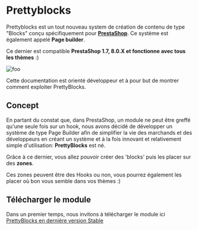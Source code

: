 # Prettyblocks

Prettyblocks est un tout nouveau system de création de contenu de type "Blocks" conçu spécifiquement pour [**PrestaShop**](https://www.prestashop-project.org). Ce système est également appelé **Page builder**. 

Ce dernier est compatible **PrestaShop 1.7, 8.0.X et fonctionne avec tous les thèmes** :) 


<img :src="$withBase('/hello-prettyblocks.png')" alt="foo" class="width: 100%">

Cette documentation est orienté développeur et à pour but de montrer comment exploiter PrettyBlocks. 

## Concept

En partant du constat que, dans PrestaShop, un module ne peut être greffé qu'une seule fois sur un hook, nous avons décidé de développer un système de type Page Builder
afin de simplifier la vie des marchands et des développeurs en créant un système et à la fois innovant et relativement simple d'utilisation: **PrettyBlocks** est né. 

Grâce à ce dernier, vous allez pouvoir créer des 'blocks' puis les placer sur des **zones**.

Ces zones peuvent être des Hooks ou non, vous pourrez également les placer où bon vous semble dans vos thèmes :) 

## Télécharger le module

Dans un premier temps, nous invitons à télécharger le module ici [PrettyBlocks en dernière version Stable](https://github.com/PrestaSafe/prettyblocks)
